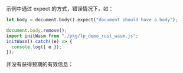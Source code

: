 示例中通过 expect 的方式，错误情况下，如：

```rust
let body = document.body().expect("document should have a body");
```

```js
document.body.remove();
import initWasm from "./pkg/lp_demo_rust_wasm.js";
initWasm().catch((e) => {
  console.log({ e });
});
```

并没有获得预期的有效信息：
